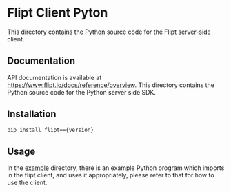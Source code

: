 # Flipt Client Pyton

This directory contains the Python source code for the Flipt [server-side](https://www.flipt.io/docs/integration/server/rest) client.

## Documentation

API documentation is available at <https://www.flipt.io/docs/reference/overview>.
This directory contains the Python source code for the Python server side SDK.

## Installation

```sh
pip install flipt=={version}
```

## Usage

In the [example](./example) directory, there is an example Python program which imports in the flipt client, and uses it appropriately, please refer to that for how to use the client.
